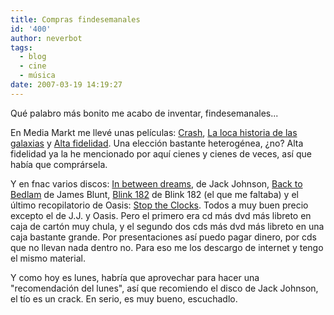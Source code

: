 ```yaml
---
title: Compras findesemanales
id: '400'
author: neverbot
tags:
  - blog
  - cine
  - música
date: 2007-03-19 14:19:27
---
```


Qué palabro más bonito me acabo de inventar, findesemanales...

En Media Markt me llevé unas películas: [Crash](http://www.imdb.com/title/tt0375679/), [La loca historia de las galaxias](http://www.imdb.com/title/tt0094012/) y [Alta fidelidad](http://www.imdb.com/title/tt0146882/). Una elección bastante heterogénea, ¿no? Alta fidelidad ya la he mencionado por aquí cienes y cienes de veces, así que había que comprársela.

Y en fnac varios discos: [In between dreams](http://www.mystrands.com/album/321401/ref/12), de Jack Johnson, [Back to Bedlam](http://www.mystrands.com/album/476424/ref/12) de James Blunt, [Blink 182](http://www.mystrands.com/album/287632/ref/12) de Blink 182 (el que me faltaba) y el último recopilatorio de Oasis: [Stop the Clocks](http://www.mystrands.com/album/872653/ref/12). Todos a muy buen precio excepto el de J.J. y Oasis. Pero el primero era cd más dvd más libreto en caja de cartón muy chula, y el segundo dos cds más dvd más libreto en una caja bastante grande. Por presentaciones así puedo pagar dinero, por cds que no llevan nada dentro no. Para eso me los descargo de internet y tengo el mismo material.

Y como hoy es lunes, habría que aprovechar para hacer una "recomendación del lunes", así que recomiendo el disco de Jack Johnson, el tío es un crack. En serio, es muy bueno, escuchadlo.
